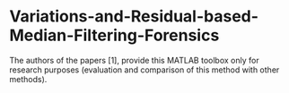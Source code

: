 # Variations-and-Residual-based-Median-Filtering-Forensics
The authors of the papers [1], provide this MATLAB toolbox only for research purposes (evaluation and comparison of this method with other methods).

